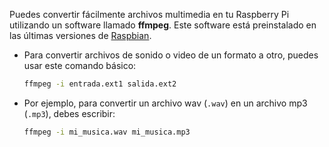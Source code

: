 Puedes convertir fácilmente archivos multimedia en tu Raspberry Pi utilizando un software llamado **ffmpeg**. Este software está preinstalado en las últimas versiones de [Raspbian](https://www.raspberrypi.org/downloads/raspbian/).

- Para convertir archivos de sonido o video de un formato a otro, puedes usar este comando básico:

    ```bash
    ffmpeg -i entrada.ext1 salida.ext2
    ```

- Por ejemplo, para convertir un archivo wav (`.wav`) en un archivo mp3 (`.mp3`), debes escribir:

    ```bash
    ffmpeg -i mi_musica.wav mi_musica.mp3
    ```

